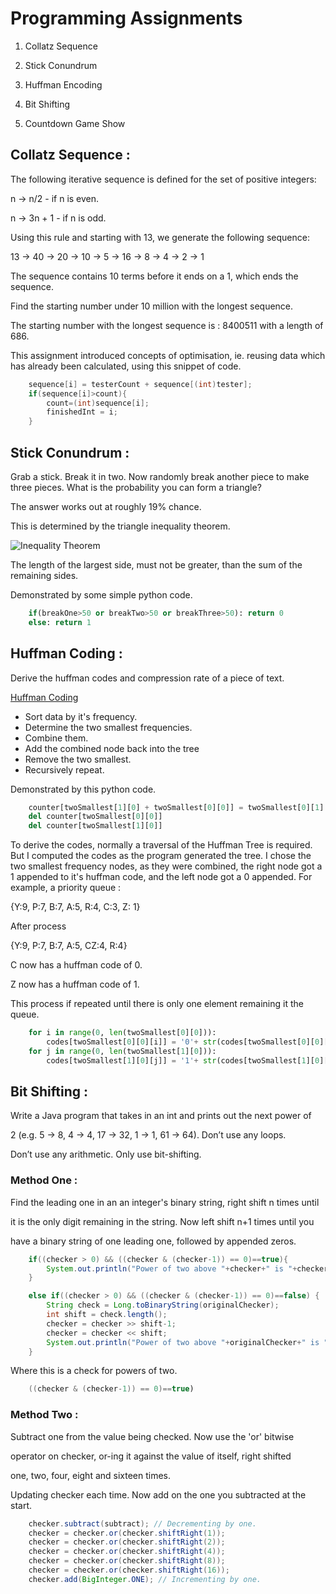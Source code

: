 # Programming Assignments

1. Collatz Sequence

2. Stick Conundrum

3. Huffman Encoding

4. Bit Shifting

5. Countdown Game Show


## Collatz Sequence : 
The following iterative sequence is defined for the set of positive integers:

n → n/2 - if n is even.

n → 3n + 1 - if n is odd.

Using this rule and starting with 13, we generate the following sequence:

13 → 40 → 20 → 10 → 5 → 16 → 8 → 4 → 2 → 1

The sequence contains 10 terms before it ends on a 1, which ends the sequence.

Find the starting number under 10 million with the longest sequence.

The starting number with the longest sequence is : 
8400511 with a length of 686.

This assignment introduced concepts of optimisation, ie. reusing 
data which has already been calculated, using this snippet of code. 

```java
	sequence[i] = testerCount + sequence[(int)tester];
	if(sequence[i]>count){
		count=(int)sequence[i];
		finishedInt = i;
	}
```



## Stick Conundrum :
Grab a stick. Break it in two. Now randomly break another piece to make three
pieces. What is the probability you can form a triangle?

The answer works out at roughly 19% chance. 

This is determined by the triangle inequality theorem.

![Inequality Theorem](http://images.tutorvista.com/cms/images/67/triangle-inequality.png)

The length of the largest side, must not be greater, than the sum of the remaining sides. 

Demonstrated by some simple python code. 

```python
	if(breakOne>50 or breakTwo>50 or breakThree>50): return 0
	else: return 1
```



## Huffman Coding : 
Derive the huffman codes and compression rate of a piece of text. 

[Huffman Coding](http://en.wikipedia.org/wiki/Huffman_coding)

- Sort data by it's frequency.
- Determine the two smallest frequencies. 
- Combine them.
- Add the combined node back into the tree
- Remove the two smallest. 
- Recursively repeat. 

Demonstrated by this python code.

```python
	counter[twoSmallest[1][0] + twoSmallest[0][0]] = twoSmallest[0][1] + twoSmallest[1][1]
	del counter[twoSmallest[0][0]]
	del counter[twoSmallest[1][0]]
```

To derive the codes, normally a traversal of the Huffman Tree is required. 
But I computed the codes as the program generated the tree. 
I chose the two smallest frequency nodes, as they were combined, the right node
got a 1 appended to it's huffman code, and the left node got a 0 appended. 
For example, a priority queue : 

{Y:9, P:7, B:7, A:5, R:4, C:3, Z: 1}

After process

{Y:9, P:7, B:7, A:5, CZ:4, R:4}

C now has a huffman code of 0.

Z now has a huffman code of 1.

This process if repeated until there is only one element remaining it the queue. 

```python
	for i in range(0, len(twoSmallest[0][0])):
		codes[twoSmallest[0][0][i]] = '0'+ str(codes[twoSmallest[0][0][i]]) 
	for j in range(0, len(twoSmallest[1][0])):
		codes[twoSmallest[1][0][j]] = '1'+ str(codes[twoSmallest[1][0][j]]) #
```



## Bit Shifting : 
Write a Java program that takes in an int and prints out the next power of

2 (e.g. 5 → 8, 4 → 4, 17 → 32, 1 → 1, 61 → 64). Don’t use any loops.

Don’t use any arithmetic. Only use bit-shifting. 

### Method One : 
Find the leading one in an an integer's binary string, right shift n times until

it is the only digit remaining in the string. Now left shift n+1 times until you

have a binary string of one leading one, followed by appended zeros.


```java
	if((checker > 0) && ((checker & (checker-1)) == 0)==true){
		System.out.println("Power of two above "+checker+" is "+checker);
	}

	else if((checker > 0) && ((checker & (checker-1)) == 0)==false) {
		String check = Long.toBinaryString(originalChecker);
		int shift = check.length();
		checker = checker >> shift-1;
		checker = checker << shift;
		System.out.println("Power of two above "+originalChecker+" is "+checker);
	}
```

Where this is a check for powers of two.  
``` java 
	((checker & (checker-1)) == 0)==true)
```

### Method Two : 
Subtract one from the value being checked. Now use the 'or' bitwise

operator on checker, or-ing it against the value of itself, right shifted

one, two, four, eight and sixteen times.

Updating checker each time. Now add on the one you subtracted at the start. 

```java
	checker.subtract(subtract); // Decrementing by one. 
	checker = checker.or(checker.shiftRight(1));
	checker = checker.or(checker.shiftRight(2));
	checker = checker.or(checker.shiftRight(4));
	checker = checker.or(checker.shiftRight(8));
	checker = checker.or(checker.shiftRight(16));
	checker.add(BigInteger.ONE); // Incrementing by one. 
```

